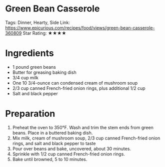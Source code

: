 # Green Bean Casserole

Tags: Dinner, Hearty, Side
Link: https://www.epicurious.com/recipes/food/views/green-bean-casserole-360809
Star Rating: ★★★★

# Ingredients

- 1 pound green beans
- Butter for greasing baking dish
- 3/4 cup milk
- One 10 3/4-ounce can condensed cream of mushroom soup
- 2/3 cup canned French-fried onion rings, plus additional 1/2 cup
- Salt and black pepper

# Preparation

1. Preheat the oven to 350°F. Wash and trim the stem ends from green beans. Place in a buttered baking dish.
2. Mix milk, cream of mushroom soup, 2/3 cup canned French-fried onion rings, and salt and black pepper to taste
3. Pour over beans and bake, uncovered, about 30 minutes.
4. Sprinkle with 1/2 cup canned French-fried onion rings.
5. Bake until browned, 5 to 10 minutes.